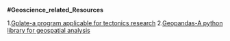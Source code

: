 **#Geoscience_related_Resources**

1.[Gplate-a program applicable for tectonics research](https://www.gplates.org/)
2.[Geopandas-A python library for geospatial analysis](https://geopandas.org/en/stable/getting_started/install.html)

